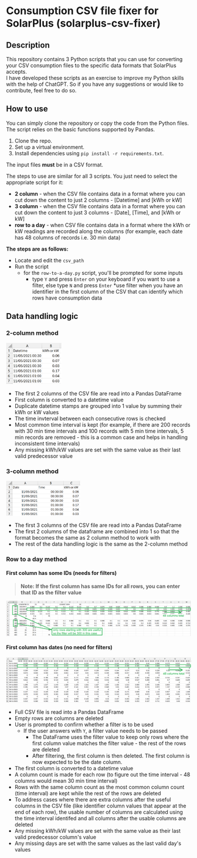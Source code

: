 # Consumption CSV file fixer for SolarPlus (solarplus-csv-fixer)

## Description
This repository contains 3 Python scripts that you can use for converting your CSV consumption files to the specific data formats that SolarPlus accepts.  
I have developed these scripts as an exercise to improve my Python skills with the help of ChatGPT. So if you have any suggestions or would like to contribute, feel free to do so.  

## How to use
You can simply clone the repository or copy the code from the Python files. The script relies on the basic functions supported by Pandas.

1. Clone the repo.
2. Set up a virtual environment.
3. Install dependencies using ```pip install -r requirements.txt```.

The input files **must** be in a CSV format.

The steps to use are similar for all 3 scripts. You just need to select the appropriate script for it:
* **2 column** - when the CSV file contains data in a format where you can cut down the content to just 2 columns - [Datetime] and [kWh or kW]
* **3 column** - when the CSV file contains data in a format where you can cut down the content to just 3 columns - [Date], [Time], and [kWh or kW]
* **row to a day** - when CSV file contains data in a format where the kWh or kW readings are recorded along the columns (for example, each date has 48 columns of records i.e. 30 min data)

**The steps are as follows:**
* Locate and edit the ```csv_path```
* Run the script  
  * for the ```row-to-a-day.py``` script, you'll be prompted for some inputs
    * type ```Y``` and press ```Enter``` on your keyboard if you want to use a filter, else type ```N``` and press  ```Enter```
      *use filter when you have an identifier in the first column of the CSV that can identify which rows have consumption data

## Data handling logic

### 2-column method
<img src="images/2-column-format.png" alt="2 column sample" width="30%" />

* The first 2 columns of the CSV file are read into a Pandas DataFrame
* First column is converted to a datetime value
* Duplicate datetime stamps are grouped into 1 value by summing their kWh or kW values
* The time invterval between each consecutive rows is checked
* Most common time interval is kept (for example, if there are 200 records with 30 min time intervals and 100 records with 5 min time intervals, 5 min records are removed - this is a common case and helps in handling inconsistent time intervals)
* Any missing kWh/kW values are set with the same value as their last valid predecessor value 

### 3-column method
<img src="images/3-column-format.png" alt="3 column sample" width="40%" /> 

* The first 3 columns of the CSV file are read into a Pandas DataFrame
* The first 2 columns of the dataframe are combined into 1 so that the format becomes the same as 2 column method to work with
* The rest of the data handling logic is the same as the 2-column method

### Row to a day method
#### First column has some IDs (needs for filters)
> **Note: If the first column has same IDs for all rows, you can enter that ID as the filter value**

![row to a day with filter sample](images/row-to-a-day-format-with-filter.png)
#### First column has dates (no need for filters)
![row to a day with no filter sample](images/row-to-a-day-format-no-filter.png)  

* Full CSV file is read into a Pandas DataFrame
* Empty rows are columns are deleted
* User is prompted to confirm whether a filter is to be used
  * If the user answers with ```Y```, a filter value needs to be passed
    * The DataFrame uses the filter value to keep only rows where the first column value matches the filter value - the rest of the rows are deleted
    * After filtering, the first column is then deleted. The first column is now expected to be the date column.
* The first column is converted to a datetime value
* A column count is made for each row (to figure out the time interval - 48 columns would mean 30 min time interval)
* Rows with the same column count as the most common column count (time interval) are kept while the rest of the rows are deleted
* To address cases where there are extra columns after the useful columns in the CSV file (like identifier column values that appear at the end of each row), the usable number of columns are calculated using the time interval identifed and all columns after the usable columns are deleted
* Any missing kWh/kW values are set with the same value as their last valid predecessor column's value
* Any missing days are set with the same values as the last valid day's values 
